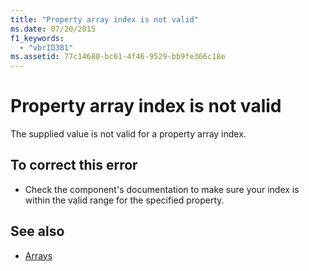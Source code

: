 ```yaml
---
title: "Property array index is not valid"
ms.date: 07/20/2015
f1_keywords: 
  - "vbrID381"
ms.assetid: 77c14680-bc61-4f46-9529-bb9fe366c18e
---
```

# Property array index is not valid
The supplied value is not valid for a property array index.  
  
## To correct this error  
  
-   Check the component's documentation to make sure your index is within the valid range for the specified property.  
  
## See also
- [Arrays](../../../visual-basic/programming-guide/language-features/arrays/index.md)

